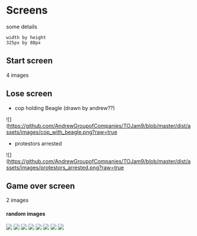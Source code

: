 # Screens

some details

    width by height
    325px by 88px

## Start screen

4 images

## Lose screen

- cop holding Beagle (drawn by andrew??) 

![](https://github.com/AndrewGroupofCompanies/TOJam9/blob/master/dist/assets/images/cop_with_beagle.png?raw=true





- protestors arrested

![](https://github.com/AndrewGroupofCompanies/TOJam9/blob/master/dist/assets/images/protestors_arrested.png?raw=true

## Game over screen

2 images



#### random images

![](http://pbs.twimg.com/media/BChXiLuCQAA1sea.jpg)
![](http://hateandanger.files.wordpress.com/2012/03/giant-crowd-of-protesters-one-lone-riot-cop-police-officer-storm-trooper.jpg?w=472)
![](http://www.thirteen.org/metrofocus/files/2011/09/John-cropped-590x472.jpg)
![](http://dalje.com/slike/slike_3/r1/g2008/m12/x30189984931163628_6.jpg)
![](http://ww2.hdnux.com/photos/06/64/40/1787929/51/628x471.jpg)
![](http://news.bbcimg.co.uk/media/images/72519000/jpg/_72519922_020773879-1.jpg)
![](http://image.shutterstock.com/display_pic_with_logo/7085/7085,1257500033,19/stock-photo-riot-policeman-isolated-40400299.jpg)
![](http://image.shutterstock.com/display_pic_with_logo/436297/436297,1327567979,2/stock-photo-istanbul-turkey-may-the-demonstrators-who-are-against-to-prohibition-of-may-celebration-93615814.jpg)